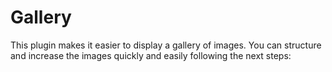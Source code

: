 # Gallery

This plugin makes it easier to display a gallery of images. You can structure and increase the images quickly and easily following the next steps:
